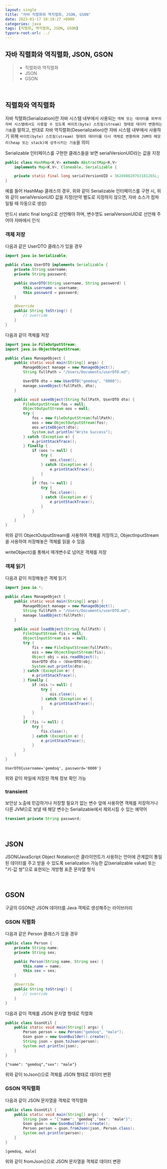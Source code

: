 ```yaml
---
layout: single
title: "자바 직렬화와 역직렬화, JSON, GSON"
date: 2023-01-17 10:19:27 +0900
categories: java
tags: [직렬화, 역직렬화, JSON, GSON]
typora-root-url: ../
---
```


## 자바 직렬화와 역직렬화, JSON, GSON
> - 직렬화와 역직렬화
> - JSON
> - GSON

<br>

## 직렬화와 역직렬화

자바 직렬화(Serialization)란 자바 시스템 내부에서 사용되는 `객체 또는 데이터를 외부의 자바 시스템에서도 사용할 수 있도록 바이트(byte) 스트림(stream) 형태로 데이터 변환하는 기술`을 말하고, 반대로 자바 역직렬화(Deserialization)란 자바 시스템 내부에서 사용하기 위해 `바이트(byte) 스트림(stream) 형태의 데이터를 다시 객체로 변환하여 JVM의 메모리(heap 또는 stack)에 상주시키는 기술`을 의미

Serializable 인터페이스를 구현한 클래스들을 보면 serialVersionUID라는 값을 지정

```java
public class HashMap<K,V> extends AbstractMap<K,V>
    implements Map<K,V>, Cloneable, Serializable {

    private static final long serialVersionUID = 362498820763181265L;
}
```

예를 들어 HashMap 클래스의 경우, 위와 같이 Serializable 인터페이스를 구현 시, 위와 같이 serialVersionUID 값을 지정(만약 별도로 지정하지 않으면, 자바 소스가 컴파일될 때 자동으로 생성)

반드시 static final long으로 선언해야 하며, 변수명도 serialVersionUID로 선언해 주어야 자바에서 인식

### 객체 저장

다음과 같은 UserDTO 클래스가 있을 경우 

```java
import java.io.Serializable;

public class UserDTO implements Serializable {
    private String username;
    private String password;

    public UserDTO(String username, String password) {
        this.username = username;
        this.password = password;
    }

    @Override
    public String toString() {
        // override
    }
}
```

다음과 같이 객체를 저장

```java
import java.io.FileOutputStream;
import java.io.ObjectOutputStream;

public class ManageObject {
    public static void main(String[] args) {
        ManageObject manage = new ManageObject();
        String fullPath = "/Users/Documents/userDTO.md";

        UserDTO dto = new UserDTO("gemdoq", "0000");
        manage.saveObject(fullPath, dto);
    }

    public void saveObject(String fullPath, UserDTO dto) {
        FileOutputStream fos = null;
        ObjectOutputStream oos = null;
        try {
            fos = new FileOutputStream(fullPath);
            oos = new ObjectOutputStream(fos);
            oos.writeObject(dto);
            System.out.println("Write Success");
        } catch (Exception e) { 
            e.printStackTrace();
        } finally {
            if (oos != null) {
                try {
                    oos.close();
                } catch (Exception e) {
                    e.printStackTrace();
                }
            }
            if (fos != null) {
                try {
                    fos.close();
                } catch (Exception e) {
                    e.printStackTrace();
                }
            }
        }
    }
}
```

위와 같이 ObjectOutputStream를 사용하여 객체를 저장하고, ObjectInputStream을 사용하여 저장해놓은 객체를 읽을 수 있음

writeObject()를 통해서 매개변수로 넘어온 객체를 저장

### 객체 읽기

다음과 같이 저장해놓은 객체 읽기

```java
import java.io.*;

public class ManageObject {
    public static void main(String[] args) {
        ManageObject manage = new ManageObject();
        String fullPath = "/Users/Documents/userDTO.md";
        manage.loadObject(fullPath);
    }

    public void loadObject(String fullPath) {
        FileInputStream fis = null;
        ObjectInputStream ois = null;
        try {
            fis = new FileInputStream(fullPath);
            ois = new ObjectInputStream(fis);
            Object obj = ois.readObject();
            UserDTO dto = (UserDTO)obj;
            System.out.println(dto);
        } catch (Exception e) {
            e.printStackTrace();
        } finally {
            if (ois != null) {
                try {
                    ois.close();
                } catch (Exception e) {
                    e.printStackTrace();
                }
            }
        }
        if (fis != null) {
            try {
                fis.close();
            } catch (Exception e) {
                e.printStackTrace();
            }
        }
    }
}
```
```console
UserDTO{username='gemdoq', password='0000'}
```

위와 같이 파일에 저장된 객체 정보 확인 가능

### transient

보안상 노출에 민감하거나 저장할 필요가 없는 변수 앞에 사용하면 객체를 저장하거나 다른 JVM으로 보낼 때 해당 변수는 Serializable에서 제외시킬 수 있는 예약어

```java
transient private String password;
```

<br>

## JSON

JSON(JavaScript Object Notation)은 클라이언트가 사용하는 언어에 관계없이 통일된 데이터를 주고 받을 수 있도록 serialization 가능한 값(serializable value) 또는 "키-값 쌍"으로 표현되는 개방형 표준 문자열 형식

<br>

## GSON

구글의 GSON은 JSON 데이터를 Java 객체로 생성해주는 라이브러리

### GSON 직렬화

다음과 같은 Person 클래스가 있을 경우 

```java
public class Person {
    private String name;
    private String sex;

    public Person(String name, String sex) {    
        this.name = name;
        this.sex = sex;
    }

    @Override
    public String toString() {
        // override
    }
}
```

다음과 같이 객체를 JSON 문자열 형태로 직렬화

```java
public class GsonUtil {
    public static void main(String[] args) {
        Person person = new Person("gemdoq", "male");
        Gson gson = new GsonBuilder().create();
        String json = gson.toJson(person);
        System.out.println(json);
    }
}
```
```console
{"name": "gemdoq","sex": "male"}
```

위와 같이 toJson()으로 객체를 JSON 형태로 데이터 변환

### GSON 역직렬화

다음과 같이 JSON 문자열을 객체로 역직렬화

```java
public class GsonUtil {
    public static void main(String[] args) {
        String json = "{"name": "gemdoq","sex": "male"}";
        Gson gson = new GsonBuilder().create();
        Person person = gson.fromJson(json, Person.class);
        System.out.println(person);
    }
}
```
```console
[gemdoq, male]
```

위와 같이 fromJson()으로 JSON 문자열을 객체로 데이터 변환

<br>
